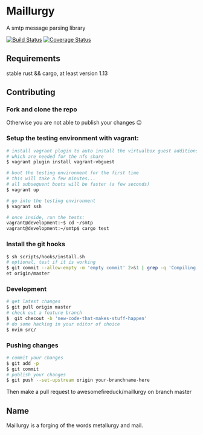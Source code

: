 Maillurgy
=========

A smtp message parsing library

[![Build Status](https://travis-ci.org/awesomefireduck/maillurgy.svg?branch=master)](https://travis-ci.org/awesomefireduck/maillurgy)
[![Coverage Status](https://coveralls.io/repos/github/awesomefireduck/maillurgy/badge.png?branch=master)](https://coveralls.io/github/awesomefireduck/maillurgy?branch=master)


## Requirements
stable rust && cargo, at least version 1.13

## Contributing
### Fork and clone the repo
Otherwise you are not able to publish your changes 😉

### Setup the testing environment with vagrant:
```sh
# install vagrant plugin to auto install the virtualbox guest additions
# which are needed for the nfs share
$ vagrant plugin install vagrant-vbguest

# boot the testing environment for the first time
# this will take a few minutes...
# all subsequent boots will be faster (a few seconds)
$ vagrant up

# go into the testing environment
$ vagrant ssh

# once inside, run the tests:
vagrant@development:~$ cd ~/smtp
vagrant@development:~/smtp$ cargo test
```

### Install the git hooks
```sh
$ sh scripts/hooks/install.sh
# optional, test if it is working
$ git commit --allow-empty -m 'empty commit' 2>&1 | grep -q 'Compiling maillurgy' && echo "hook installed"; git res
et origin/master
```

### Development
```sh
# get latest changes
$ git pull origin master
# check out a feature branch
$  git checout -b 'new-code-that-makes-stuff-happen'
# do some hacking in your editor of choice
$ nvim src/
```
### Pushing changes
```sh
# commit your changes
$ git add -p
$ git commit
# publish your changes
$ git push --set-upstream origin your-branchname-here
```
Then make a pull request to awesomefireduck/maillurgy on branch master

## Name
Maillurgy is a forging of the words metallurgy and mail.
